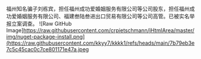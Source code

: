 福州知名骗子刘栋宾，担任福州成功爱婚姻服务有限公司等公司股东，担任福州成功爱婚姻服务有限公司、福建叁陆叁进出口贸易有限公司等公司高管。已被实名举报立案调查。
![Raw GitHub Image]https://raw.githubusercontent.com/crpietschmann/jHtmlArea/master/img/nuget-package-install.png](https://raw.githubusercontent.com/kkyy7/kkkk1/refs/heads/main/7b79eb3e7c5c45cac0c7ce801171e47a.jpeg
